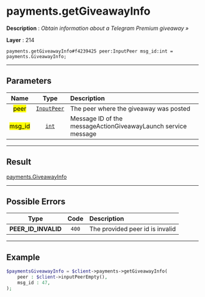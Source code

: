 # payments.getGiveawayInfo

**Description** : *Obtain information about a Telegram Premium giveaway &raquo;*

**Layer** : 214

```tl
payments.getGiveawayInfo#f4239425 peer:InputPeer msg_id:int = payments.GiveawayInfo;
```

---

## Parameters

| Name | Type | Description |
| :---: | :---: | :--- |
| <mark>peer</mark> | [`InputPeer`](type/InputPeer) | The peer where the giveaway was posted |
| <mark>msg_id</mark> | [`int`](type/int) | Message ID of the messageActionGiveawayLaunch service message |

---

## Result

[payments.GiveawayInfo](type/payments.GiveawayInfo)

---

## Possible Errors

| Type | Code | Description |
| :---: | :---: | :--- |
| **PEER_ID_INVALID** | `400` | The provided peer id is invalid |

---

## Example

```php
$paymentsGiveawayInfo = $client->payments->getGiveawayInfo(
	peer : $client->inputPeerEmpty(),
	msg_id : 47,
);
```